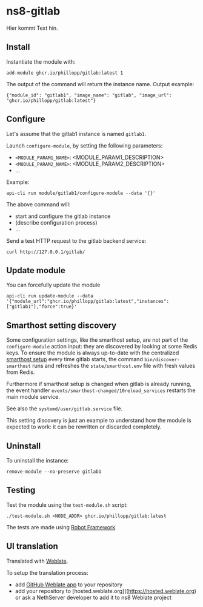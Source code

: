 # ns8-gitlab

Hier kommt Text hin.

## Install

Instantiate the module with:

    add-module ghcr.io/phillopp/gitlab:latest 1

The output of the command will return the instance name.
Output example:

    {"module_id": "gitlab1", "image_name": "gitlab", "image_url": "ghcr.io/phillopp/gitlab:latest"}

## Configure

Let's assume that the gitlab1 instance is named `gitlab1`.

Launch `configure-module`, by setting the following parameters:
- `<MODULE_PARAM1_NAME>`: <MODULE_PARAM1_DESCRIPTION>
- `<MODULE_PARAM2_NAME>`: <MODULE_PARAM2_DESCRIPTION>
- ...

Example:

    api-cli run module/gitlab1/configure-module --data '{}'

The above command will:
- start and configure the gitlab instance
- (describe configuration process)
- ...

Send a test HTTP request to the gitlab backend service:

    curl http://127.0.0.1/gitlab/

## Update module

You can forcefully update the module

```shell
api-cli run update-module --data '{"module_url":"ghcr.io/phillopp/gitlab:latest","instances":["gitlab1"],"force":true}'
```

## Smarthost setting discovery

Some configuration settings, like the smarthost setup, are not part of the
`configure-module` action input: they are discovered by looking at some
Redis keys.  To ensure the module is always up-to-date with the
centralized [smarthost
setup](https://nethserver.github.io/ns8-core/core/smarthost/) every time
gitlab starts, the command `bin/discover-smarthost` runs and refreshes
the `state/smarthost.env` file with fresh values from Redis.

Furthermore if smarthost setup is changed when gitlab is already
running, the event handler `events/smarthost-changed/10reload_services`
restarts the main module service.

See also the `systemd/user/gitlab.service` file.

This setting discovery is just an example to understand how the module is
expected to work: it can be rewritten or discarded completely.

## Uninstall

To uninstall the instance:

    remove-module --no-preserve gitlab1

## Testing

Test the module using the `test-module.sh` script:


    ./test-module.sh <NODE_ADDR> ghcr.io/phillopp/gitlab:latest

The tests are made using [Robot Framework](https://robotframework.org/)

## UI translation

Translated with [Weblate](https://hosted.weblate.org/projects/ns8/).

To setup the translation process:

- add [GitHub Weblate app](https://docs.weblate.org/en/latest/admin/continuous.html#github-setup) to your repository
- add your repository to [hosted.weblate.org]((https://hosted.weblate.org) or ask a NethServer developer to add it to ns8 Weblate project
